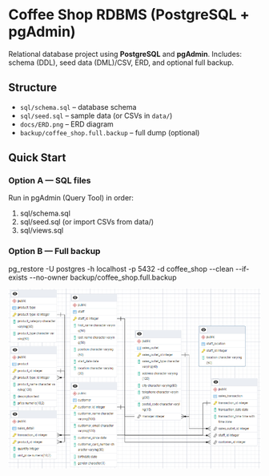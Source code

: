 # Coffee Shop RDBMS (PostgreSQL + pgAdmin)

Relational database project using **PostgreSQL** and **pgAdmin**.
Includes: schema (DDL), seed data (DML)/CSV, ERD, and optional full backup.

## Structure
- `sql/schema.sql` – database schema
- `sql/seed.sql` – sample data (or CSVs in `data/`)
- `docs/ERD.png` – ERD diagram
- `backup/coffee_shop.full.backup` – full dump (optional)

## Quick Start
### Option A — SQL files
Run in pgAdmin (Query Tool) in order:
1) sql/schema.sql
2) sql/seed.sql   (or import CSVs from data/)
3) sql/views.sql
   
### Option B — Full backup
pg_restore -U postgres -h localhost -p 5432 -d coffee_shop --clean --if-exists --no-owner backup/coffee_shop.full.backup

![ERD](docs/ERD.png)

